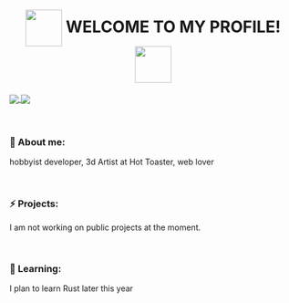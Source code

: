 <h1 align="center"><img align="center" src="https://media.giphy.com/media/jof1Ck9hcZIOlQyzDL/giphy.gif" width="64"/> WELCOME TO MY PROFILE! <img align="center" src="https://media.giphy.com/media/jof1Ck9hcZIOlQyzDL/giphy.gif" width="64"/></h1>

<a href="https://github.com/najiimi">
  <img align="center" src="https://github-readme-streak-stats.herokuapp.com/?user=najiimi&theme=radical&hide_border=true" />
</a>
<a href="https://github.com/najiimi">
  <img align="center" src="https://github-readme-stats.vercel.app/api?username=najiimi&show_icons=true&theme=radical&hide_border=true" />
</a>

<br>
<br>
<br>
<h3>🔭 About me:</h3>
<p>hobbyist developer, 3d Artist at Hot Toaster, web lover</p>
<br>
<h3>⚡ Projects: </h3>
<p>I am not working on public projects at the moment.</p>
<br>
<h3>🌱 Learning:</h3>
<p>I plan to learn Rust later this year</p>
<br>
